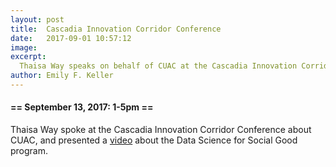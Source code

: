 ```yaml
---
layout: post
title:  Cascadia Innovation Corridor Conference
date:   2017-09-01 10:57:12
image:
excerpt:
  Thaisa Way speaks on behalf of CUAC at the Cascadia Innovation Corridor Conference
author: Emily F. Keller
---
```


#### == September 13, 2017: 1-5pm ==

Thaisa Way spoke at the Cascadia Innovation Corridor Conference about CUAC, and presented a <a href='https://youtu.be/RWGm4q0bq6I'>video</a> about the Data Science for Social Good program.
